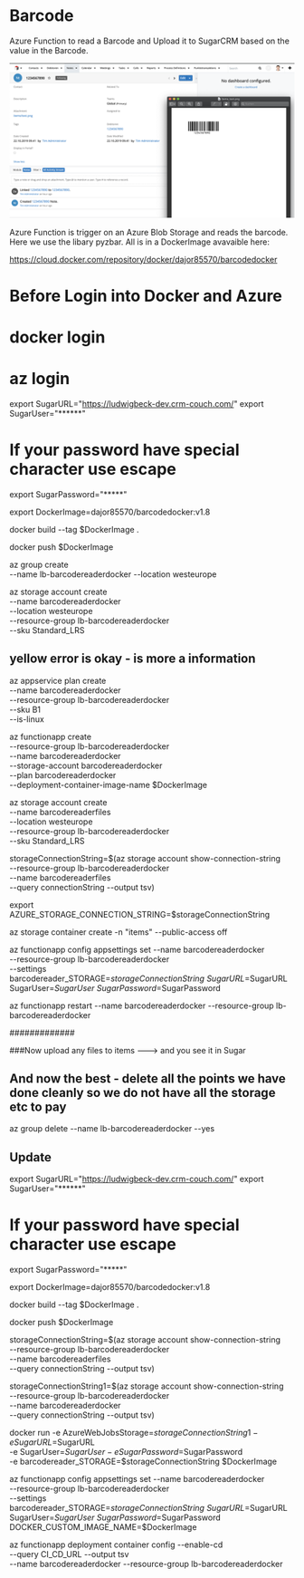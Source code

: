 # Barcode

Azure Function to read a Barcode and Upload it to SugarCRM based on the value in the Barcode.



![SugarCRM Screenshot](SugarCRM-BarcodeDokument.png)

Azure Function is trigger on an Azure Blob Storage and reads the barcode. Here we use the libary pyzbar. All is in a DockerImage avavaible here:

https://cloud.docker.com/repository/docker/dajor85570/barcodedocker



###
# Before Login into Docker and Azure
# docker login  
# az login 


export SugarURL="https://ludwigbeck-dev.crm-couch.com/"
export SugarUser="******"
# If your password have special character use escape 
export SugarPassword="*****"

export DockerImage=dajor85570/barcodedocker:v1.8



docker build --tag $DockerImage .   

docker push $DockerImage

az group create \
--name lb-barcodereaderdocker --location  westeurope 

az storage account create \
--name barcodereaderdocker \
--location westeurope \
--resource-group lb-barcodereaderdocker \
--sku Standard_LRS

## yellow error is okay - is more a information

az appservice plan create \
--name barcodereaderdocker \
--resource-group lb-barcodereaderdocker \
--sku B1 \
--is-linux


az functionapp create \
--resource-group lb-barcodereaderdocker \
--name barcodereaderdocker \
--storage-account  barcodereaderdocker \
--plan barcodereaderdocker \
--deployment-container-image-name $DockerImage




az storage account create \
--name barcodereaderfiles \
--location westeurope \
--resource-group lb-barcodereaderdocker \
--sku Standard_LRS



storageConnectionString=$(az storage account show-connection-string \
--resource-group lb-barcodereaderdocker \
--name barcodereaderfiles \
--query connectionString --output tsv) 

export AZURE_STORAGE_CONNECTION_STRING=$storageConnectionString

az storage container create -n "items" --public-access off

az functionapp config appsettings set --name barcodereaderdocker \
--resource-group lb-barcodereaderdocker \
--settings barcodereader_STORAGE=$storageConnectionString \
 SugarURL=$SugarURL \
 SugarUser=$SugarUser \
 SugarPassword=$SugarPassword



az functionapp restart --name barcodereaderdocker --resource-group lb-barcodereaderdocker


#############

###Now upload any files to items ---> and you see it in Sugar 



## And now the best - delete all the points we have done cleanly so we do not have all the storage etc to pay 

az group delete --name lb-barcodereaderdocker --yes


## Update 


export SugarURL="https://ludwigbeck-dev.crm-couch.com/"
export SugarUser="******"
# If your password have special character use escape 
export SugarPassword="*****"

export DockerImage=dajor85570/barcodedocker:v1.8

docker build --tag $DockerImage .   

docker push $DockerImage

storageConnectionString=$(az storage account show-connection-string \
--resource-group lb-barcodereaderdocker \
--name barcodereaderfiles \
--query connectionString --output tsv) 

storageConnectionString1=$(az storage account show-connection-string \
--resource-group lb-barcodereaderdocker \
--name barcodereaderdocker \
--query connectionString --output tsv) 




docker run -e AzureWebJobsStorage=$storageConnectionString1 -e SugarURL=$SugarURL \
  -e SugarUser=$SugarUser -e SugarPassword=$SugarPassword \
  -e barcodereader_STORAGE=$storageConnectionString $DockerImage


az functionapp config appsettings set --name barcodereaderdocker \
--resource-group lb-barcodereaderdocker \
--settings barcodereader_STORAGE=$storageConnectionString \
 SugarURL=$SugarURL \
 SugarUser=$SugarUser \
 SugarPassword=$SugarPassword \
 DOCKER_CUSTOM_IMAGE_NAME=$DockerImage



az functionapp deployment container config --enable-cd \
--query CI_CD_URL --output tsv \
--name barcodereaderdocker --resource-group lb-barcodereaderdocker